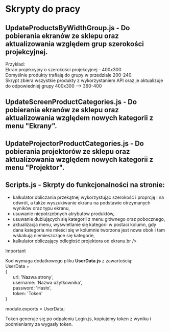 # Skrypty do pracy

## UpdateProductsByWidthGroup.js - Do pobierania ekranów ze sklepu oraz aktualizowania względem grup szerokości projekcyjnej.

Przykład:<br />
Ekran projekcyjny o szerokości projekcyjnej - 400x300<br />
Domyślnie produkty trafiają do grupy w przedziale 200-240.<br />
Skrypt zbiera wszystkie produkty z wykorzystaniem API oraz je aktualizuje do odpowiedniej grupy 400x300 --> 360-400

## UpdateScreenProductCategories.js - Do pobierania ekranów ze sklepu oraz aktualizowania względem nowych kategorii z menu "Ekrany".

## UpdateProjectorProductCategories.js - Do pobierania projektorów ze sklepu oraz aktualizowania względem nowych kategorii z menu "Projektor".

## Scripts.js - Skrpty do funkcjonalności na stronie:<br />
  - kalkulator obliczania przekątnej wykorzystując szerokość i proprcję i na odwrót, a także wyszukiwanie ekranu na podstawie otrzymanych wyników oraz typu ekranu,<br />
  - usuwanie niepotrzebnych atrybutów produktów,<br />
  - usuwanie dublujących się kategorii z menu głównego oraz pobocznego,<br />
  - aktualizacja menu, wyświetlanie się kategorii w postaci kolumn, gdy dana kategoria nie mieści się w kolumnie tworzona jest nowa obok i tam wskakują niemieszczące się kategorie,
  - kalkulator obliczający odległość projektora od ekranu.br />

>[!IMPORTANT]
>Kod wymaga dodatkowego pliku **UserData.js** z zawartością:<br />
>UserData =<br />
>{<br />
>    &nbsp; &nbsp; &nbsp; url: 'Nazwa strony',<br />
>    &nbsp; &nbsp; &nbsp; username: 'Nazwa użytkownika',<br />
>    &nbsp; &nbsp; &nbsp; password: 'Hasło',<br />
>    &nbsp; &nbsp; &nbsp; token: 'Token'<br />
>}<br />
>
>module.exports = UserData;

Token generuje się po odpaleniu Login.js, kopiujemy token z wyniku i podmieniamy za wygasły token.
